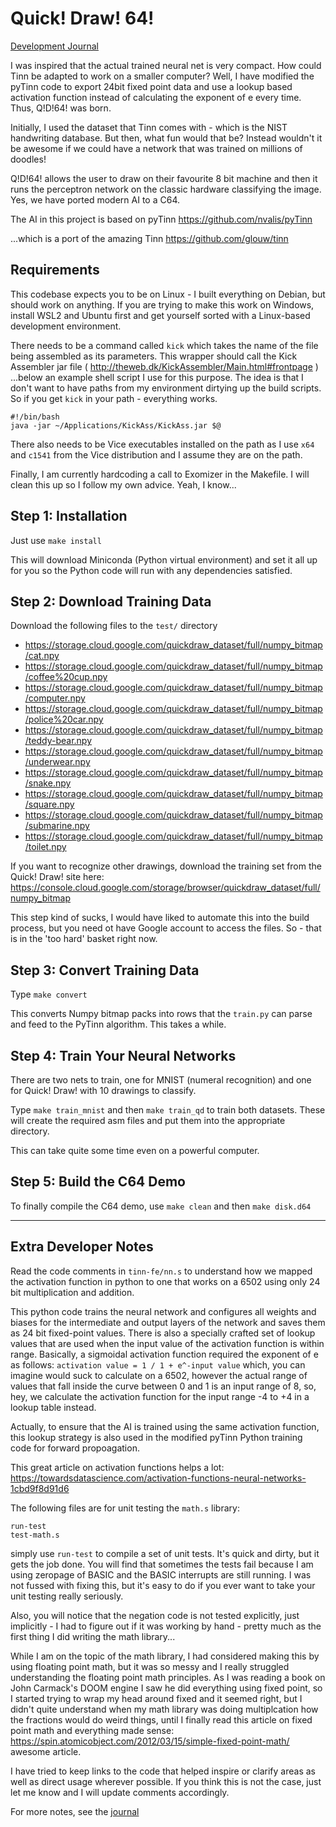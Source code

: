 # Quick! Draw! 64!

[Development Journal](journal.md)

I was inspired that the actual trained neural net is very compact. How could Tinn be adapted to work on a smaller computer? Well, I have modified the pyTinn code to export 24bit fixed point data and use a lookup based activation function instead of calculating the exponent of e every time. Thus, Q!D!64! was born. 

Initially, I used the dataset that Tinn comes with - which is the NIST handwriting database. But then, what fun would that be? Instead wouldn't it be awesome if we could have a network that was trained on millions of doodles! 

Q!D!64! allows the user to draw on their favourite 8 bit machine and then it runs the perceptron network on the classic hardware classifying the image. Yes, we have ported modern AI to a C64. 


The AI in this project is based on pyTinn
https://github.com/nvalis/pyTinn

...which is a port of the amazing Tinn
https://github.com/glouw/tinn


## Requirements
This codebase expects you to be on Linux - I built everything on Debian, but should work on anything. If you are trying to make this work on Windows, install WSL2 and Ubuntu first and get yourself sorted with a Linux-based development environment.

There needs to be a command called `kick` which takes the name of the file being assembled as its parameters. This wrapper should call the Kick Assembler jar file ( http://theweb.dk/KickAssembler/Main.html#frontpage ) ...below an example shell script I use for this purpose. The idea is that I don't want to have paths from my environment dirtying up the build scripts. So if you get `kick` in your path - everything works.

```
#!/bin/bash
java -jar ~/Applications/KickAss/KickAss.jar $@
```

There also needs to be Vice executables installed on the path as I use `x64` and `c1541` from the Vice distribution and I assume they are on the path.

Finally, I am currently hardcoding a call to Exomizer in the Makefile. I will clean this up so I follow my own advice. Yeah, I know...


## Step 1: Installation
Just use `make install`

This will download Miniconda (Python virtual environment) and set it all up for you so the Python code will run with any dependencies satisfied.


## Step 2: Download Training Data
Download the following files to the `test/` directory  
* https://storage.cloud.google.com/quickdraw_dataset/full/numpy_bitmap/cat.npy
* https://storage.cloud.google.com/quickdraw_dataset/full/numpy_bitmap/coffee%20cup.npy
* https://storage.cloud.google.com/quickdraw_dataset/full/numpy_bitmap/computer.npy
* https://storage.cloud.google.com/quickdraw_dataset/full/numpy_bitmap/police%20car.npy
* https://storage.cloud.google.com/quickdraw_dataset/full/numpy_bitmap/teddy-bear.npy
* https://storage.cloud.google.com/quickdraw_dataset/full/numpy_bitmap/underwear.npy
* https://storage.cloud.google.com/quickdraw_dataset/full/numpy_bitmap/snake.npy
* https://storage.cloud.google.com/quickdraw_dataset/full/numpy_bitmap/square.npy
* https://storage.cloud.google.com/quickdraw_dataset/full/numpy_bitmap/submarine.npy
* https://storage.cloud.google.com/quickdraw_dataset/full/numpy_bitmap/toilet.npy

If you want to recognize other drawings, download the training set from the Quick! Draw! site here:
https://console.cloud.google.com/storage/browser/quickdraw_dataset/full/numpy_bitmap

This step kind of sucks, I would have liked to automate this into the build process, but you need ot have Google account to access the files. So - that is in the 'too hard' basket right now.

## Step 3: Convert Training Data
Type `make convert`

This converts Numpy bitmap packs into rows that the `train.py` can parse and feed to the PyTinn algorithm. This takes a while.

## Step 4: Train Your Neural Networks 
There are two nets to train, one for MNIST (numeral recognition) and one for Quick! Draw! with 10 drawings to classify.

Type `make train_mnist` and then `make train_qd` to train both datasets. These will create the required asm files and put them into the appropriate directory. 

This can take quite some time even on a powerful computer.

## Step 5: Build the C64 Demo
To finally compile the C64 demo, use `make clean` and then `make disk.d64` 


--------------------------




## Extra Developer Notes
Read the code comments in `tinn-fe/nn.s` to understand how we mapped the activation function in python to one that works on a 6502 using only 24 bit multiplication and addition.

This python code trains the neural network and configures all weights and biases for the intermediate and output layers of the network and saves them as 24 bit fixed-point values. There is also a specially crafted set of lookup values that are used when the input value of the activation function is within range. Basically, a sigmoidal activation function required the exponent of e as follows: `activation value = 1 / 1 + e^-input value` which, you can imagine would suck to calculate on a 6502, however the actual range of values that fall inside the curve between 0 and 1 is an input range of 8, so, hey, we calculate the activation function for the input range -4 to +4 in a lookup table instead.

Actually, to ensure that the AI is trained using the same activation function, this lookup strategy is also used in the modified pyTinn Python training code for forward propoagation. 

This great article on activation functions helps a lot:
https://towardsdatascience.com/activation-functions-neural-networks-1cbd9f8d91d6


The following files are for unit testing the `math.s` library:
```
run-test
test-math.s
```

simply use `run-test` to compile a set of unit tests. It's quick and dirty, but it gets the job done. You will find that sometimes the tests fail because I am using zeropage of BASIC and the BASIC interrupts are still running. I was not fussed with fixing this, but it's easy to do if you ever want to take your unit testing really seriously.


Also, you will notice that the negation code is not tested explicitly, just implicitly - I had to figure out if it was working by hand - pretty much as the first thing I did writing the math library... 


While I am on the topic of the math library, I had considered making this by using floating point math, but it was so messy and I really struggled understanding the floating point math principles. As I was reading a book on John Carmack's DOOM engine I saw he did everything using fixed point, so I started trying to wrap my head around fixed and it seemed right, but I didn't quite understand when my math library was doing multiplcation how the fractions would do weird things, until I finally read this article on fixed point math and everything made sense: https://spin.atomicobject.com/2012/03/15/simple-fixed-point-math/ awesome article. 


I have tried to keep links to the code that helped inspire or clarify areas as well as direct usage wherever possible. If you think this is not the case, just let me know and I will update comments accordingly.

For more notes, see the [journal](journal.md)
